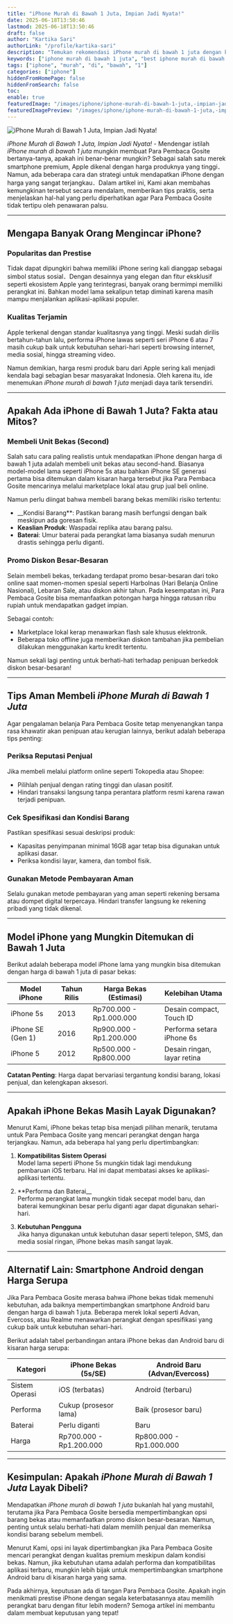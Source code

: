 ```yaml
---
title: "iPhone Murah di Bawah 1 Juta, Impian Jadi Nyata!"
date: 2025-06-18T13:50:46
lastmod: 2025-06-18T13:50:46
draft: false
author: "Kartika Sari"
authorLink: "/profile/kartika-sari"
description: "Temukan rekomendasi iPhone murah di bawah 1 juta dengan kualitas terbaik! Simak tips memilih iPhone hemat yang tetap stylish. Klik untuk info selengkapnya!"
keywords: ["iphone murah di bawah 1 juta", "best iphone murah di bawah 1 juta", "iphone murah di bawah 1 juta guide"]
tags: ["iphone", "murah", "di", "bawah", "1"]
categories: ["iphone"]
hiddenFromHomePage: false
hiddenFromSearch: false
toc:
enable: true
featuredImage: "/images/iphone/iphone-murah-di-bawah-1-juta,-impian-jadi-nyata!.jpg"
featuredImagePreview: "/images/iphone/iphone-murah-di-bawah-1-juta,-impian-jadi-nyata!.jpg"
---
```


![iPhone Murah di Bawah 1 Juta, Impian Jadi Nyata!](/images/iphone/iphone-murah-di-bawah-1-juta,-impian-jadi-nyata!.jpg)



*iPhone Murah di Bawah 1 Juta, Impian Jadi Nyata!* - Mendengar istilah *iPhone murah di bawah 1 juta* mungkin membuat Para Pembaca Gosite bertanya-tanya, apakah ini benar-benar mungkin? Sebagai salah satu merek smartphone premium, Apple dikenal dengan harga produknya yang tinggi．Namun, ada beberapa cara dan strategi untuk mendapatkan iPhone dengan harga yang sangat terjangkau．Dalam artikel ini, Kami akan membahas kemungkinan tersebut secara mendalam, memberikan tips praktis, serta menjelaskan hal-hal yang perlu diperhatikan agar Para Pembaca Gosite tidak tertipu oleh penawaran palsu.

---

## Mengapa Banyak Orang Mengincar iPhone?

### Popularitas dan Prestise
Tidak dapat dipungkiri bahwa memiliki iPhone sering kali dianggap sebagai simbol status sosial．Dengan desainnya yang elegan dan fitur eksklusif seperti ekosistem Apple yang terintegrasi, banyak orang bermimpi memiliki perangkat ini. Bahkan model lama sekalipun tetap diminati karena masih mampu menjalankan aplikasi-aplikasi populer.

### Kualitas Terjamin
Apple terkenal dengan standar kualitasnya yang tinggi. Meski sudah dirilis bertahun-tahun lalu, performa iPhone lawas seperti seri iPhone 6 atau 7 masih cukup baik untuk kebutuhan sehari-hari seperti browsing internet, media sosial, hingga streaming video. 

Namun demikian, harga resmi produk baru dari Apple sering kali menjadi kendala bagi sebagian besar masyarakat Indonesia. Oleh karena itu, ide menemukan *iPhone murah di bawah 1 juta* menjadi daya tarik tersendiri.

---

## Apakah Ada iPhone di Bawah 1 Juta? Fakta atau Mitos?

### Membeli Unit Bekas (Second)
Salah satu cara paling realistis untuk mendapatkan iPhone dengan harga di bawah 1 juta adalah membeli unit bekas atau second-hand.  Biasanya model-model lama seperti iPhone 5s atau bahkan iPhone SE generasi pertama bisa ditemukan dalam kisaran harga tersebut jika Para Pembaca Gosite mencarinya melalui marketplace lokal atau grup jual beli online.

Namun perlu diingat bahwa membeli barang bekas memiliki risiko tertentu:

- __Kondisi Barang**: Pastikan barang masih berfungsi dengan baik meskipun ada goresan fisik.
- **Keaslian Produk**: Waspadai replika atau barang palsu.
- **Baterai**: Umur baterai pada perangkat lama biasanya sudah menurun drastis sehingga perlu diganti.

### Promo Diskon Besar-Besaran
Selain membeli bekas, terkadang terdapat promo besar-besaran dari toko online saat momen-momen spesial seperti Harbolnas (Hari Belanja Online Nasional), Lebaran Sale, atau diskon akhir tahun. Pada kesempatan ini, Para Pembaca Gosite bisa memanfaatkan potongan harga hingga ratusan ribu rupiah untuk mendapatkan gadget impian.

Sebagai contoh:
- Marketplace lokal kerap menawarkan flash sale khusus elektronik.
- Beberapa toko offline juga memberikan diskon tambahan jika pembelian dilakukan menggunakan kartu kredit tertentu.

Namun sekali lagi penting untuk berhati-hati terhadap penipuan berkedok diskon besar-besaran!

---

## Tips Aman Membeli *iPhone Murah di Bawah 1 Juta*

Agar pengalaman belanja Para Pembaca Gosite tetap menyenangkan tanpa rasa khawatir akan penipuan atau kerugian lainnya, berikut adalah beberapa tips penting:

### Periksa Reputasi Penjual
Jika membeli melalui platform online seperti Tokopedia atau Shopee:
- Pilihlah penjual dengan rating tinggi dan ulasan positif. 
- Hindari transaksi langsung tanpa perantara platform resmi karena rawan terjadi penipuan.

### Cek Spesifikasi dan Kondisi Barang
Pastikan spesifikasi sesuai deskripsi produk:
- Kapasitas penyimpanan minimal 16GB agar tetap bisa digunakan untuk aplikasi dasar.
- Periksa kondisi layar, kamera, dan tombol fisik.

### Gunakan Metode Pembayaran Aman
Selalu gunakan metode pembayaran yang aman seperti rekening bersama atau dompet digital terpercaya. Hindari transfer langsung ke rekening pribadi yang tidak dikenal.

---

## Model iPhone yang Mungkin Ditemukan di Bawah 1 Juta

Berikut adalah beberapa model iPhone lama yang mungkin bisa ditemukan dengan harga di bawah 1 juta di pasar bekas:

| Model iPhone       | Tahun Rilis | Harga Bekas (Estimasi) | Kelebihan Utama             |
|--------------------|-------------|------------------------|-----------------------------|
| iPhone 5s         | 2013        | Rp700.000 - Rp1.000.000 | Desain compact, Touch ID    |
| iPhone SE (Gen 1) | 2016        | Rp900.000 - Rp1.200.000 | Performa setara iPhone 6s   |
| iPhone 5          | 2012        | Rp500.000 - Rp800.000   | Desain ringan, layar retina |

**Catatan Penting**: Harga dapat bervariasi tergantung kondisi barang, lokasi penjual, dan kelengkapan aksesori.

---

## Apakah iPhone Bekas Masih Layak Digunakan?

Menurut Kami, iPhone bekas tetap bisa menjadi pilihan menarik, terutama untuk Para Pembaca Gosite yang mencari perangkat dengan harga terjangkau. Namun, ada beberapa hal yang perlu dipertimbangkan:

1. **Kompatibilitas Sistem Operasi**  
   Model lama seperti iPhone 5s mungkin tidak lagi mendukung pembaruan iOS terbaru. Hal ini dapat membatasi akses ke aplikasi-aplikasi tertentu.

2. **Performa dan Baterai__  
   Performa perangkat lama mungkin tidak secepat model baru, dan baterai kemungkinan besar perlu diganti agar dapat digunakan sehari-hari.

3. **Kebutuhan Pengguna**  
   Jika hanya digunakan untuk kebutuhan dasar seperti telepon, SMS, dan media sosial ringan, iPhone bekas masih sangat layak.

---

## Alternatif Lain: Smartphone Android dengan Harga Serupa

Jika Para Pembaca Gosite merasa bahwa iPhone bekas tidak memenuhi kebutuhan, ada baiknya mempertimbangkan smartphone Android baru dengan harga di bawah 1 juta. Beberapa merek lokal seperti Advan, Evercoss, atau Realme menawarkan perangkat dengan spesifikasi yang cukup baik untuk kebutuhan sehari-hari.

Berikut adalah tabel perbandingan antara iPhone bekas dan Android baru di kisaran harga serupa:

| Kategori              | iPhone Bekas (5s/SE)      | Android Baru (Advan/Evercoss) |
|-----------------------|---------------------------|--------------------------------|
| Sistem Operasi        | iOS (terbatas)           | Android (terbaru)             |
| Performa              | Cukup (prosesor lama)    | Baik (prosesor baru)          |
| Baterai               | Perlu diganti            | Baru                          |
| Harga                 | Rp700.000 - Rp1.200.000  | Rp800.000 - Rp1.000.000       |

---

## Kesimpulan: Apakah *iPhone Murah di Bawah 1 Juta* Layak Dibeli?

Mendapatkan *iPhone murah di bawah 1 juta* bukanlah hal yang mustahil, terutama jika Para Pembaca Gosite bersedia mempertimbangkan opsi barang bekas atau memanfaatkan promo diskon besar-besaran. Namun, penting untuk selalu berhati-hati dalam memilih penjual dan memeriksa kondisi barang sebelum membeli.

Menurut Kami, opsi ini layak dipertimbangkan jika Para Pembaca Gosite mencari perangkat dengan kualitas premium meskipun dalam kondisi bekas. Namun, jika kebutuhan utama adalah performa dan kompatibilitas aplikasi terbaru, mungkin lebih bijak untuk mempertimbangkan smartphone Android baru di kisaran harga yang sama.

Pada akhirnya, keputusan ada di tangan Para Pembaca Gosite.  Apakah ingin menikmati prestise iPhone dengan segala keterbatasannya atau memilih perangkat baru dengan fitur lebih modern? Semoga artikel ini membantu dalam membuat keputusan yang tepat!
